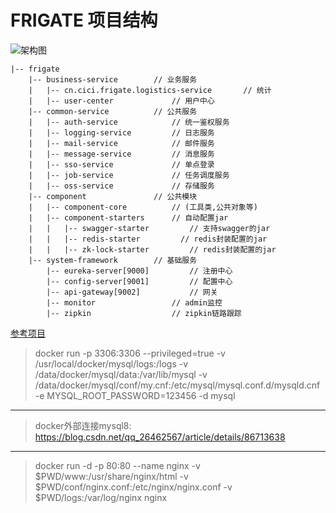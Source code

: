 # FRIGATE 项目结构

![架构图](http://assets.processon.com/chart_image/5d2c92cce4b02086110487cc.png)

```
|-- frigate
    |-- business-service        // 业务服务
    |   |-- cn.cici.frigate.logistics-service       // 统计
    |   |-- user-center             // 用户中心
    |-- common-service          // 公共服务
    |   |-- auth-service            // 统一鉴权服务
    |   |-- logging-service         // 日志服务
    |   |-- mail-service            // 邮件服务
    |   |-- message-service         // 消息服务
    |   |-- sso-service             // 单点登录
    |   |-- job-service             // 任务调度服务
    |   |-- oss-service             // 存储服务
    |-- component               // 公共模块
    |   |-- component-core          // (工具类,公共对象等)
    |   |-- component-starters      // 自动配置jar
    |   |   |-- swagger-starter         // 支持swagger的jar
    |   |   |-- redis-starter         // redis封装配置的jar
    |   |   |-- zk-lock-starter         // redis封装配置的jar
    |-- system-framework        // 基础服务
        |-- eureka-server[9000]         // 注册中心
        |-- config-server[9001]         // 配置中心
        |-- api-gateway[9002]           // 网关
        |-- monitor                 // admin监控
        |-- zipkin                  // zipkin链路跟踪
```

[参考项目](https://github.com/rench/scio)



> docker run -p 3306:3306 --privileged=true -v /usr/local/docker/mysql/logs:/logs -v /data/docker/mysql/data:/var/lib/mysql -v /data/docker/mysql/conf/my.cnf:/etc/mysql/mysql.conf.d/mysqld.cnf -e MYSQL_ROOT_PASSWORD=123456 -d mysql
------------------------
> docker外部连接mysql8: https://blog.csdn.net/qq_26462567/article/details/86713638
------------------------
> docker run -d -p 80:80 --name nginx -v $PWD/www:/usr/share/nginx/html -v $PWD/conf/nginx.conf:/etc/nginx/nginx.conf -v $PWD/logs:/var/log/nginx nginx
